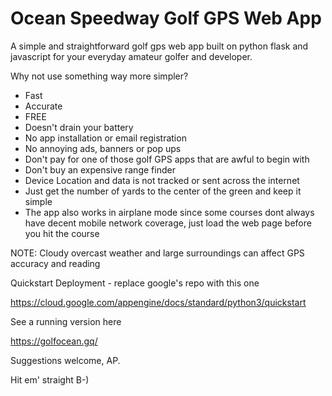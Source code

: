 # Ocean Speedway Golf GPS Web App
A simple and straightforward golf gps web app built on python flask and javascript for your everyday amateur golfer and developer.

Why not use something way more simpler?
- Fast
- Accurate
- FREE
- Doesn't drain your battery
- No app installation or email registration
- No annoying ads, banners or pop ups
- Don't pay for one of those golf GPS apps that are awful to begin with
- Don't buy an expensive range finder
- Device Location and data is not tracked or sent across the internet
- Just get the number of yards to the center of the green and keep it simple
- The app also works in airplane mode since some courses dont always have decent mobile network coverage, just load the web page before you hit the course

NOTE: Cloudy overcast weather and large surroundings can affect GPS accuracy and reading

Quickstart Deployment - replace google's repo with this one

https://cloud.google.com/appengine/docs/standard/python3/quickstart

See a running version here

https://golfocean.gq/

Suggestions welcome, AP.

Hit em' straight B-)
